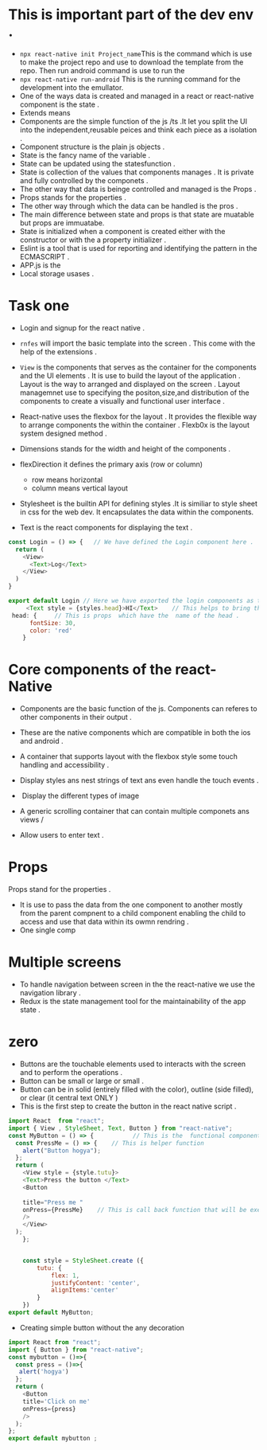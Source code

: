 # This is important part of the dev env .
- `npx react-native init Project_name`This is the command which is use to make the project repo and use to download the template from the repo. Then run android command is use to run the 
- `npx react-native run-android` This is the running command for the development into the emullator.
- One of the ways data is created and managed  in a react or react-native component  is the state .
- Extends means 
- Components are the simple function of the js /ts .It let you split the UI  into the independent,reusable peices and think each piece as a isolation .
- Component structure is the plain js objects .
- State is the fancy name of the variable .
- State can be updated using the statesfunction .
- State is collection of the values that components manages . It is private and fully controlled by the componets .
- The other way that data is beinge controlled and managed is the Props .
- Props stands for the properties .
- The other way through which the data can be handled is the pros .
- The main difference between  state and props is that state are  muatable but props are immuatabe.
- State is initialized when a component is created either with the constructor or with the a property initializer .  
- Eslint is a tool that is used for reporting and identifying the pattern in the ECMASCRIPT .
- APP.js is the 
- Local storage usases .
# Task one
- Login and signup for the react native .
- `rnfes` will import the basic template into the screen . This come with the help of the extensions .
- `View` is the components that serves as the container for the components and the UI elements . It is use to build the layout of the application . Layout is the way to arranged and displayed on the screen . Layout managemnet use to specifying the positon,size,and distribution of the components to create a visually  and functional user interface .
-  React-native uses the flexbox for the layout . It provides the flexible way to arrange components the within the container . Flexb0x is the layout system designed method .
- Dimensions stands for the width and height of the components .
- flexDirection it defines the primary axis (row or column)
  - row means horizontal
  - column means vertical layout 

- Stylesheet is the  builtin API for defining styles .It is similiar to style sheet in css for the web dev. It encapsulates the data within the components.
- Text is the react components for displaying the text .
```JavaScript
const Login = () => {   // We have defined the Login component here .
  return (
    <View>
      <Text>Log</Text>
    </View>
  )
}

export default Login // Here we have exported the login components as the default module form this area
     <Text style = {styles.head}>HI</Text>    // This helps to bring the text over the screen image .
 head: {     // This is props  which have the  name of the head .
      fontSize: 30,
      color: 'red'
    }
```
# Core components of the react-Native
- Components are the basic function of the js. Components can referes to other components in their output .

- These are the native components which are compatible in both the ios and android .
- <View> A container that supports layout with the flexbox style some touch handling and accessibility .
- <Text>  Display styles ans nest strings of text  ans even handle the touch events .
- <Image> Display the different types of image 
- <ScroolView> A generic  scrolling container that can contain multiple componets ans views /
- <TextInputs> Allow users to enter text .

# Props 
Props stand for the properties .
- It is use to pass the data from the one component to another mostly from the parent compnent to a child component enabling the child to access and use that data within its owmn rendring .
- One single comp

# Multiple screens 
- To handle navigation between screen in the the react-native we use the navigation library .
- Redux is the state management tool for the maintainability of the app state .


# zero
- Buttons are the touchable elements used to interacts with the screen and to perform the operations .
- Button can be small or large or small .
- Button can be in solid (entirely filled with the color), outline (side filled), or clear (it central text ONLY )
- This is the first step to create the button in the react native script .
```Javascript
import React  from "react";
import { View , StyleSheet, Text, Button } from "react-native";
const MyButton = () => {           // This is the  functional components that work is to return the jsx to define what should be on the screen .
  const PressMe = () => {    // This is helper function 
    alert("Button hogya");
  };
  return (
    <View style = {style.tutu}> 
    <Text>Press the button </Text>
    <Button
    
    title="Press me "
    onPress={PressMe}    // This is call back function that will be executed when the buttin is pressed , in this case it is set to the pressme function .
    /> 
    </View>
  );
    };


    const style = StyleSheet.create ({
        tutu: {
            flex: 1,
            justifyContent: 'center',
            alignItems:'center'
        }
    })
export default MyButton;
```
- Creating simple button without the any decoration 
```Javascript
import React from "react";
import { Button } from "react-native";
const mybutton = ()=>{
  const press = ()=>{
   alert('hogya')
  };
  return (
    <Button
    title='Click on me'
    onPress={press}
    />
  );
};
export default mybutton ;
```